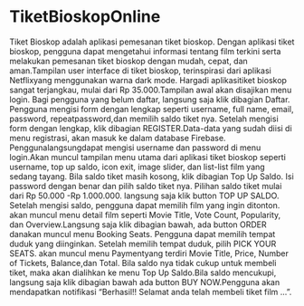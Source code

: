 # TiketBioskopOnline
Tiket   Bioskop   adalah   aplikasi   pemesanan   tiket   bioskop. Dengan aplikasi  tiket  bioskop,  pengguna  dapat  mengetahui  informasi  tentang film terkini serta melakukan pemesanan tiket bioskop dengan mudah, cepat, dan aman.Tampilan user interface di tiket bioskop, terinspirasi dari  aplikasi Netflixyang  menggunakan  warna  dark  mode.  Hargadi aplikasitiket bioskop sangat terjangkau, mulai dari Rp 35.000.Tampilan awal akan disajikan menu login. Bagi pengguna yang belum daftar,  langsung  saja  klik  dibagian Daftar.  Pengguna  mengisi  form dengan lengkap seperti username, full name, email, password, repeatpassword,dan memilih saldo tiket nya. Setelah mengisi form dengan lengkap, klik dibagian REGISTER.Data-data  yang  sudah  diisi  di  menu  registrasi,  akan  masuk  ke  dalam database  Firebase.  Penggunalangsungdapat  mengisi  username  dan password  di  menu  login.Akan  muncul  tampilan  menu  utama  dari  aplikasi tiket bioskop seperti username, top up saldo, icon exit, image slider,  dan  list-list  film  yang  sedang  tayang.  Bila  saldo  tiket  masih kosong, klik dibagian Top Up Saldo. Isi password dengan benar dan pilih  saldo  tiket  nya.  Pilihan  saldo  tiket  mulai  dari  Rp  50.000 -Rp 1.000.000.  langsung  saja  klik  button TOP  UP  SALDO.  Setelah mengisi saldo, pengguna dapat memilih film yang ingin ditonton. akan muncul menu detail film seperti Movie Title, Vote Count, Popularity, dan Overview.Langsung  saja  klik  dibagian  bawah,  ada  button ORDER danakan muncul menu Booking Seats. Pengguna dapat memilih tempat duduk yang  diinginkan.  Setelah  memilih  tempat  duduk,  pilih PICK  YOUR SEATS. akan muncul menu Paymentyang terdiri Movie Title, Price, Number  of  Tickets,  Balance,dan Total.  Bila  saldo  nya  tidak  cukup untuk membeli tiket, maka akan dialihkan ke menu Top Up Saldo.Bila saldo mencukupi, langsung saja klik dibagian bawah ada button BUY NOW.Pengguna  akan  mendapatkan  notifikasi  “Berhasil!!  Selamat anda telah membeli tiket film ...”.
